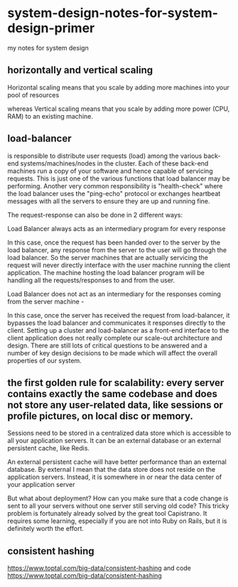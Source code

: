 # system-design-notes-for-system-design-primer
my notes for system design 

## horizontally and vertical scaling 
  Horizontal scaling means that you scale by adding more machines into your pool of resources
  
  whereas Vertical scaling means that you scale by adding more power (CPU, RAM) to an existing machine.

## load-balancer

is responsible to distribute user requests (load) among the various back-end systems/machines/nodes in the cluster. Each of these back-end machines run a copy of your software and hence capable of servicing requests. This is just one of the various functions that load balancer may be performing. Another very common responsibility is "health-check" where the load balancer uses the "ping-echo" protocol or exchanges heartbeat messages with all the servers to ensure they are up and running fine.

The request-response can also be done in 2 different ways:

Load Balancer always acts as an intermediary program for every response 

In this case, once the request has been handed over to the server by the load balancer, any response from the server to the user will go through the load balancer. So the server machines that are actually servicing the request will never directly interface with the user machine running the client application. The machine hosting the load balancer program will be handling all the requests/responses to and from the user. 

Load Balancer does not act as an intermediary for the responses coming from the server machine -

In this case, once the server has received the request from load-balancer, it bypasses the load balancer and communicates it responses directly to the client. Setting up a cluster and load-balancer as a front-end interface to the client application does not really complete our scale-out architecture and design. There are still lots of critical questions to be answered and a number of key design decisions to be made which will affect the overall properties of our system.

## the first golden rule for scalability: every server contains exactly the same codebase and does not store any user-related data, like sessions or profile pictures, on local disc or memory. 

Sessions need to be stored in a centralized data store which is accessible to all your application servers. It can be an external database or an external persistent cache, like Redis. 

An external persistent cache will have better performance than an external database. By external I mean that the data store does not reside on the application servers. Instead, it is somewhere in or near the data center of your application server

But what about deployment? How can you make sure that a code change is sent to all your servers without one server still serving old code? This tricky problem is fortunately already solved by the great tool Capistrano. It requires some learning, especially if you are not into Ruby on Rails, but it is definitely worth the effort.

## consistent hashing
https://www.toptal.com/big-data/consistent-hashing
and code 
https://www.toptal.com/big-data/consistent-hashing

